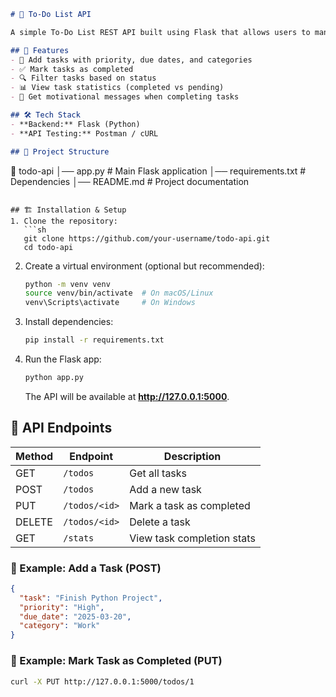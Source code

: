 ```markdown
# 📝 To-Do List API

A simple To-Do List REST API built using Flask that allows users to manage their daily tasks efficiently. This API supports adding, updating, deleting, and filtering tasks.

## 🚀 Features
- 📌 Add tasks with priority, due dates, and categories
- ✅ Mark tasks as completed
- 🔍 Filter tasks based on status
- 📊 View task statistics (completed vs pending)
- 🎉 Get motivational messages when completing tasks

## 🛠️ Tech Stack
- **Backend:** Flask (Python)
- **API Testing:** Postman / cURL

## 📂 Project Structure
```
📁 todo-api
│── app.py          # Main Flask application
│── requirements.txt # Dependencies
│── README.md        # Project documentation
```

## 🏗️ Installation & Setup
1. Clone the repository:
   ```sh
   git clone https://github.com/your-username/todo-api.git
   cd todo-api
   ```
2. Create a virtual environment (optional but recommended):
   ```sh
   python -m venv venv
   source venv/bin/activate  # On macOS/Linux
   venv\Scripts\activate     # On Windows
   ```
3. Install dependencies:
   ```sh
   pip install -r requirements.txt
   ```
4. Run the Flask app:
   ```sh
   python app.py
   ```
   The API will be available at **http://127.0.0.1:5000**.

## 📌 API Endpoints
| Method | Endpoint       | Description |
|--------|--------------|-------------|
| GET    | `/todos`      | Get all tasks |
| POST   | `/todos`      | Add a new task |
| PUT    | `/todos/<id>` | Mark a task as completed |
| DELETE | `/todos/<id>` | Delete a task |
| GET    | `/stats`      | View task completion stats |

### 🔹 Example: Add a Task (POST)
```json
{
  "task": "Finish Python Project",
  "priority": "High",
  "due_date": "2025-03-20",
  "category": "Work"
}
```

### 🔹 Example: Mark Task as Completed (PUT)
```sh
curl -X PUT http://127.0.0.1:5000/todos/1
```




